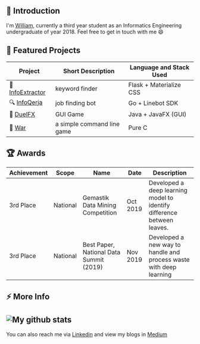 <!--
**JonathanGun/JonathanGun** is a ✨ _special_ ✨ repository because its `README.md` (this file) appears on your GitHub profile.

Here are some ideas to get you started:

- 🔭 I’m currently working on ...
- 🌱 I’m currently learning ...
- 👯 I’m looking to collaborate on ...
- 🤔 I’m looking for help with ...
- 💬 Ask me about ...
- 📫 How to reach me: ...
- 😄 Pronouns: ...
- ⚡ Fun fact: ...
-->

## 💬 Introduction
I'm [William](https://william-porto.netlify.app/), currently a third year student as an Informatics Engineering undergraduate of year 2018. Feel free to get in touch with me 😄

## 🌱 Featured Projects
| Project | Short Description | Language and Stack Used |
|---------|-------------------|-------------------------|
|🧩 [InfoExtractor](https://github.com/William9923/KeyMatcher)                                       | keyword finder        | Flask + Materialize CSS |
|🔍 [InfoQerja](https://github.com/William9923/infoqerja-line)                                        | job finding bot       | Go + Linebot SDK        |
|🧠 [DuelFX](https://github.com/William9923/DuelFX)                                                   | GUI Game     | Java + JavaFX (GUI)              |
|🎫 [War](https://github.com/William9923/War)                                                         | a simple command line game | Pure C             |


## 🏆 Awards

| Achievement | Scope | Name | Date | Description |
|-------------|-------|------|------|-------------|
| 3rd Place | National | Gemastik Data Mining Competition | Oct 2019 | Developed a deep learning model to identify difference between leaves. |
| 3rd Place | National | Best Paper, National Data Summit (2019) | Nov 2019 | Developed a new way to handle and process waste with deep learning |

## ⚡ More Info
![My github stats](https://github-readme-stats.vercel.app/api?username=william9923&show_icons=true)
---
You can also reach me via [Linkedin](https://www.linkedin.com/in/williamong9923) and view my blogs in [Medium](https://medium.com/@williamong1400)

